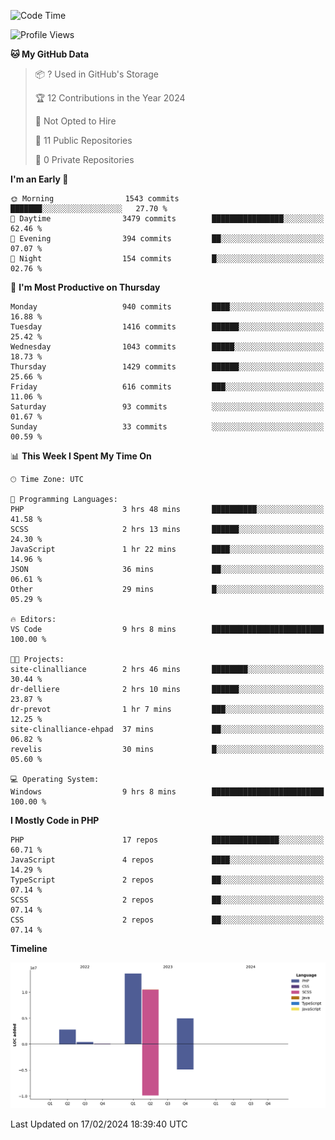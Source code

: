<!--START_SECTION:waka-->
![Code Time](http://img.shields.io/badge/Code%20Time-1%2C498%20hrs%2037%20mins-blue)

![Profile Views](http://img.shields.io/badge/Profile%20Views-0-blue)

**🐱 My GitHub Data** 

> 📦 ? Used in GitHub's Storage 
 > 
> 🏆 12 Contributions in the Year 2024
 > 
> 🚫 Not Opted to Hire
 > 
> 📜 11 Public Repositories 
 > 
> 🔑 0 Private Repositories 
 > 
**I'm an Early 🐤** 

```text
🌞 Morning                1543 commits        ███████░░░░░░░░░░░░░░░░░░   27.70 % 
🌆 Daytime                3479 commits        ████████████████░░░░░░░░░   62.46 % 
🌃 Evening                394 commits         ██░░░░░░░░░░░░░░░░░░░░░░░   07.07 % 
🌙 Night                  154 commits         █░░░░░░░░░░░░░░░░░░░░░░░░   02.76 % 
```
📅 **I'm Most Productive on Thursday** 

```text
Monday                   940 commits         ████░░░░░░░░░░░░░░░░░░░░░   16.88 % 
Tuesday                  1416 commits        ██████░░░░░░░░░░░░░░░░░░░   25.42 % 
Wednesday                1043 commits        █████░░░░░░░░░░░░░░░░░░░░   18.73 % 
Thursday                 1429 commits        ██████░░░░░░░░░░░░░░░░░░░   25.66 % 
Friday                   616 commits         ███░░░░░░░░░░░░░░░░░░░░░░   11.06 % 
Saturday                 93 commits          ░░░░░░░░░░░░░░░░░░░░░░░░░   01.67 % 
Sunday                   33 commits          ░░░░░░░░░░░░░░░░░░░░░░░░░   00.59 % 
```


📊 **This Week I Spent My Time On** 

```text
🕑︎ Time Zone: UTC

💬 Programming Languages: 
PHP                      3 hrs 48 mins       ██████████░░░░░░░░░░░░░░░   41.58 % 
SCSS                     2 hrs 13 mins       ██████░░░░░░░░░░░░░░░░░░░   24.30 % 
JavaScript               1 hr 22 mins        ████░░░░░░░░░░░░░░░░░░░░░   14.96 % 
JSON                     36 mins             ██░░░░░░░░░░░░░░░░░░░░░░░   06.61 % 
Other                    29 mins             █░░░░░░░░░░░░░░░░░░░░░░░░   05.29 % 

🔥 Editors: 
VS Code                  9 hrs 8 mins        █████████████████████████   100.00 % 

🐱‍💻 Projects: 
site-clinalliance        2 hrs 46 mins       ████████░░░░░░░░░░░░░░░░░   30.44 % 
dr-delliere              2 hrs 10 mins       ██████░░░░░░░░░░░░░░░░░░░   23.87 % 
dr-prevot                1 hr 7 mins         ███░░░░░░░░░░░░░░░░░░░░░░   12.25 % 
site-clinalliance-ehpad  37 mins             ██░░░░░░░░░░░░░░░░░░░░░░░   06.82 % 
revelis                  30 mins             █░░░░░░░░░░░░░░░░░░░░░░░░   05.60 % 

💻 Operating System: 
Windows                  9 hrs 8 mins        █████████████████████████   100.00 % 
```

**I Mostly Code in PHP** 

```text
PHP                      17 repos            ███████████████░░░░░░░░░░   60.71 % 
JavaScript               4 repos             ████░░░░░░░░░░░░░░░░░░░░░   14.29 % 
TypeScript               2 repos             ██░░░░░░░░░░░░░░░░░░░░░░░   07.14 % 
SCSS                     2 repos             ██░░░░░░░░░░░░░░░░░░░░░░░   07.14 % 
CSS                      2 repos             ██░░░░░░░░░░░░░░░░░░░░░░░   07.14 % 
```



**Timeline**

![Lines of Code chart](https://raw.githubusercontent.com/tahar-elgunaoui/tahar-elgunaoui/main/assets/bar_graph.png)


 Last Updated on 17/02/2024 18:39:40 UTC
<!--END_SECTION:waka-->
